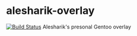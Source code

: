 # alesharik-overlay
[![Build Status](https://travis-ci.com/alesharik/alesharik-overlay.svg?branch=master)](https://travis-ci.com/alesharik/alesharik-overlay)
Alesharik's presonal Gentoo overlay
